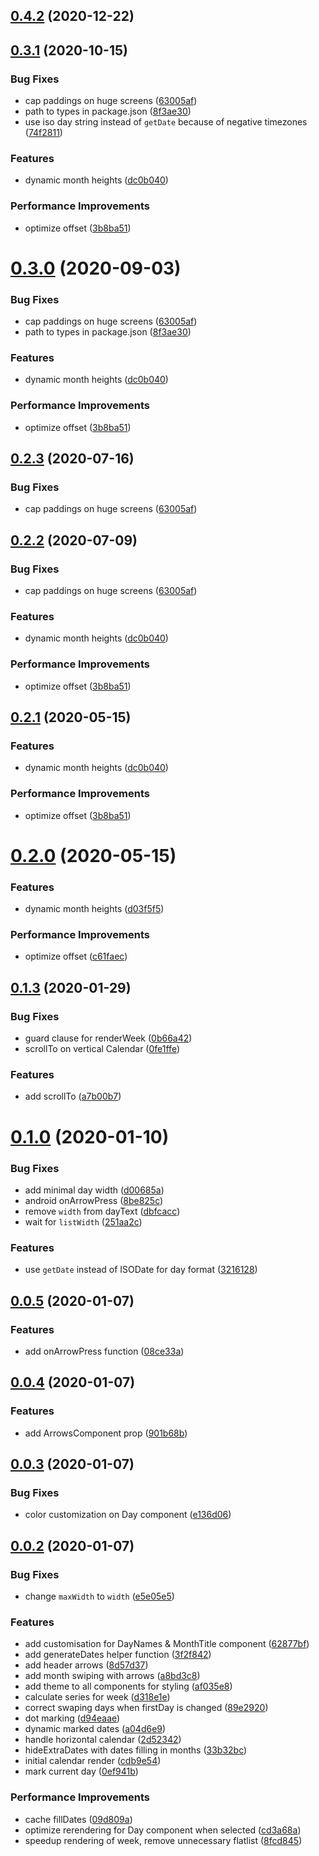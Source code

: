 ## [0.4.2](https://github.com/dsznajder/rn-calendar/compare/0.3.1...0.4.2) (2020-12-22)

## [0.3.1](https://github.com/dsznajder/rn-calendar/compare/rn-calendar@0.2.2...0.3.1) (2020-10-15)


### Bug Fixes

* cap paddings on huge screens ([63005af](https://github.com/dsznajder/rn-calendar/commit/63005af248743de79ed9caf8f4e3108a59693448))
* path to types in package.json ([8f3ae30](https://github.com/dsznajder/rn-calendar/commit/8f3ae30ad93c69268607ee77471fb0126681e578))
* use iso day string instead of `getDate` because of negative timezones ([74f2811](https://github.com/dsznajder/rn-calendar/commit/74f2811b924c2d057a510ec93b5ee397c5ed50af))


### Features

* dynamic month heights ([dc0b040](https://github.com/dsznajder/rn-calendar/commit/dc0b040ca97bffc873a25bd59d1d2fa88ad0439b))


### Performance Improvements

* optimize offset ([3b8ba51](https://github.com/dsznajder/rn-calendar/commit/3b8ba51b03132cf70149e9c55466778e340e59dd))

# [0.3.0](https://github.com/dsznajder/rn-calendar/compare/rn-calendar@0.2.2...rn-calendar@0.3.0) (2020-09-03)


### Bug Fixes

* cap paddings on huge screens ([63005af](https://github.com/dsznajder/rn-calendar/commit/63005af248743de79ed9caf8f4e3108a59693448))
* path to types in package.json ([8f3ae30](https://github.com/dsznajder/rn-calendar/commit/8f3ae30ad93c69268607ee77471fb0126681e578))


### Features

* dynamic month heights ([dc0b040](https://github.com/dsznajder/rn-calendar/commit/dc0b040ca97bffc873a25bd59d1d2fa88ad0439b))


### Performance Improvements

* optimize offset ([3b8ba51](https://github.com/dsznajder/rn-calendar/commit/3b8ba51b03132cf70149e9c55466778e340e59dd))

## [0.2.3](https://github.com/dsznajder/rn-calendar/compare/rn-calendar@0.2.2...rn-calendar@0.2.3) (2020-07-16)


### Bug Fixes

* cap paddings on huge screens ([63005af](https://github.com/dsznajder/rn-calendar/commit/63005af248743de79ed9caf8f4e3108a59693448))

## [0.2.2](https://github.com/dsznajder/rn-calendar/compare/rn-calendar@0.2.0...rn-calendar@0.2.2) (2020-07-09)


### Bug Fixes

* cap paddings on huge screens ([63005af](https://github.com/dsznajder/rn-calendar/commit/63005af248743de79ed9caf8f4e3108a59693448))


### Features

* dynamic month heights ([dc0b040](https://github.com/dsznajder/rn-calendar/commit/dc0b040ca97bffc873a25bd59d1d2fa88ad0439b))


### Performance Improvements

* optimize offset ([3b8ba51](https://github.com/dsznajder/rn-calendar/commit/3b8ba51b03132cf70149e9c55466778e340e59dd))

## [0.2.1](https://github.com/dsznajder/rn-calendar/compare/v0.1.3...rn-calendar@0.2.1) (2020-05-15)


### Features

* dynamic month heights ([dc0b040](https://github.com/dsznajder/rn-calendar/commit/dc0b040ca97bffc873a25bd59d1d2fa88ad0439b))


### Performance Improvements

* optimize offset ([3b8ba51](https://github.com/dsznajder/rn-calendar/commit/3b8ba51b03132cf70149e9c55466778e340e59dd))

# [0.2.0](https://github.com/dsznajder/rn-calendar/compare/v0.1.3...rn-calendar@0.2.0) (2020-05-15)


### Features

* dynamic month heights ([d03f5f5](https://github.com/dsznajder/rn-calendar/commit/d03f5f55270d77002424ce49f4c6c3287e96c4ba))


### Performance Improvements

* optimize offset ([c61faec](https://github.com/dsznajder/rn-calendar/commit/c61faec8744f798513e2759ea28e2418fe6645f1))



## [0.1.3](https://github.com/dsznajder/rn-calendar/compare/v0.1.3...rn-calendar@0.2.0) (2020-01-29)


### Bug Fixes

* guard clause for renderWeek ([0b66a42](https://github.com/dsznajder/rn-calendar/commit/0b66a424638354742936086591e46d9a9217c406))
* scrollTo on vertical Calendar ([0fe1ffe](https://github.com/dsznajder/rn-calendar/commit/0fe1ffe6ac1c9b97cf826ceb72974cde9332352a))


### Features

* add scrollTo ([a7b00b7](https://github.com/dsznajder/rn-calendar/commit/a7b00b77e030fb23495115d10e41719fee809715))



# [0.1.0](https://github.com/dsznajder/rn-calendar/compare/v0.1.3...rn-calendar@0.2.0) (2020-01-10)


### Bug Fixes

* add minimal day width ([d00685a](https://github.com/dsznajder/rn-calendar/commit/d00685ab10ecd197951a5512554504423be5a9e6))
* android onArrowPress ([8be825c](https://github.com/dsznajder/rn-calendar/commit/8be825ca03acc599d50d667ed651a3040a0feaf0))
* remove `width` from dayText ([dbfcacc](https://github.com/dsznajder/rn-calendar/commit/dbfcacc2db1f571d1fdefc527d983ca736a692a3))
* wait for `listWidth` ([251aa2c](https://github.com/dsznajder/rn-calendar/commit/251aa2c189865ed6453e74367b6406dfb08bd535))


### Features

* use `getDate` instead of ISODate for day format ([3216128](https://github.com/dsznajder/rn-calendar/commit/321612827f164d500a731b858035740eb94f5f73))



## [0.0.5](https://github.com/dsznajder/rn-calendar/compare/v0.1.3...rn-calendar@0.2.0) (2020-01-07)


### Features

* add onArrowPress function ([08ce33a](https://github.com/dsznajder/rn-calendar/commit/08ce33ae037484cba542f2ebfb3464e309e0697e))



## [0.0.4](https://github.com/dsznajder/rn-calendar/compare/v0.1.3...rn-calendar@0.2.0) (2020-01-07)


### Features

* add ArrowsComponent prop ([901b68b](https://github.com/dsznajder/rn-calendar/commit/901b68bb78a2567ff478703a5ad7359685e45d50))



## [0.0.3](https://github.com/dsznajder/rn-calendar/compare/v0.1.3...rn-calendar@0.2.0) (2020-01-07)


### Bug Fixes

* color customization on Day component ([e136d06](https://github.com/dsznajder/rn-calendar/commit/e136d06df99a00ef061787324c2d85fc0d0c77ba))



## [0.0.2](https://github.com/dsznajder/rn-calendar/compare/v0.1.3...rn-calendar@0.2.0) (2020-01-07)


### Bug Fixes

* change `maxWidth` to `width` ([e5e05e5](https://github.com/dsznajder/rn-calendar/commit/e5e05e5a5204298ed0cdd0e24e7229ee15c885cd))


### Features

* add customisation for DayNames & MonthTitle component ([62877bf](https://github.com/dsznajder/rn-calendar/commit/62877bf442f0b86e0b69e17ceda0b082a801d0f0))
* add generateDates helper function ([3f2f842](https://github.com/dsznajder/rn-calendar/commit/3f2f8421d36c81778bc91c8643a8822a3d3b7262))
* add header arrows ([8d57d37](https://github.com/dsznajder/rn-calendar/commit/8d57d378b136bc66e7ed6a1b3bb98ba33f493d04))
* add month swiping with arrows ([a8bd3c8](https://github.com/dsznajder/rn-calendar/commit/a8bd3c88fe2fe2a39c64767d524252feb05e7ce8))
* add theme to all components for styling ([af035e8](https://github.com/dsznajder/rn-calendar/commit/af035e80b57f086ff4f5e99f30849db0be1af27b))
* calculate series for week ([d318e1e](https://github.com/dsznajder/rn-calendar/commit/d318e1e656a3ee6b479d83fe6a6a9e99015fa160))
* correct swaping days when firstDay is changed ([89e2920](https://github.com/dsznajder/rn-calendar/commit/89e2920bb0411f8db926830e3a292997b77cbe12))
* dot marking ([d94eaae](https://github.com/dsznajder/rn-calendar/commit/d94eaae885952b61f99b68e48ba700f939e85eeb))
* dynamic marked dates ([a04d6e9](https://github.com/dsznajder/rn-calendar/commit/a04d6e96a974f058f774a560c2845b57f210d50e))
* handle horizontal calendar ([2d52342](https://github.com/dsznajder/rn-calendar/commit/2d523425bad879dd822a6bff5310e9f137e2fa59))
* hideExtraDates with dates filling in months ([33b32bc](https://github.com/dsznajder/rn-calendar/commit/33b32bc6ae182fec707470dcf83f0caaf935e0c9))
* initial calendar render ([cdb9e54](https://github.com/dsznajder/rn-calendar/commit/cdb9e5456fe5dda93348dfe1b1082b44a8fd292e))
* mark current day ([0ef941b](https://github.com/dsznajder/rn-calendar/commit/0ef941bfc593d9dec70ce190719180addcdfe16f))


### Performance Improvements

* cache fillDates ([09d809a](https://github.com/dsznajder/rn-calendar/commit/09d809a47bcc95252f6a7f61150dc97ae8f2b2f2))
* optimize rerendering for Day component when selected ([cd3a68a](https://github.com/dsznajder/rn-calendar/commit/cd3a68a0b09e4cd75d6ca8788bceb90714833d0a))
* speedup rendering of week, remove unnecessary flatlist ([8fcd845](https://github.com/dsznajder/rn-calendar/commit/8fcd8459e3b35527b543eaec0c11452e673af50c))

